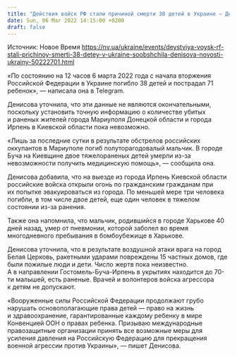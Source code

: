 ```yaml
---
title: "Действия войск РФ стали причиной смерти 38 детей в Украине — Денисова"
date: Sun, 06 Mar 2022 14:15:00 +0200
draft: false
---
```

Источник: Новое Время https://nv.ua/ukraine/events/deystviya-voysk-rf-stali-prichinoy-smerti-38-detey-v-ukraine-soobshchila-denisova-novosti-ukrainy-50222701.html


«По состоянию на 12 часов 6 марта 2022 года с начала вторжения Российской Федерации в Украине погибло 38 детей и пострадал 71 ребенок», — написала она в Telegram.

Денисова уточнила, что эти данные не являются окончательными, поскольку установить точную информацию о количестве убитых и раненых жителей города Мариуполя Донецкой области и города Ирпень в Киевской области пока невозможно.

«Лишь за последние сутки в результате обстрелов российских оккупантов в Мариуполе погиб полуторагодовалый мальчик. В городе Буча на Киевщине двое тяжелораненых детей умерли из-за невозможности получить медицинскую помощь», — сообщила она.

Денисова добавила, что на выезде из города Ирпень Киевской области российские войска открыли огонь по гражданским гражданам при их попытке эвакуироваться из города. По меньшей мере три человека погибли, в том числе двое детей, еще один человек в тяжелом состоянии из-за ранения.

Также она напомнила, что мальчик, родившийся в городе Харькове 40 дней назад, умер от пневмонии, которой заболел во время многодневного пребывания в бомбоубежище в Харькове.

Денисова уточнила, что в результате воздушной атаки врага на город Белая Церковь, ракетными ударами повреждены 15 частных домов, где были пожилые люди и дети. Число жертв пока неизвестно. А в направлении Гостомель-Буча-Ирпень в укрытиях находится до 70-ти малышей, есть раненые. Врачей и волонтеров войска агрессора к детям не допускают.

«Вооруженные силы Российской Федерации продолжают грубо нарушать основополагающие права детей — право на жизнь и здравоохранение, гарантированные каждому ребенку в мире Конвенцией ООН о правах ребенка. Призываю международные правозащитные организации принять все возможные меры для усиления давления на Российскую Федерацию для прекращения военной агрессии против Украины», — пишет Денисова.
